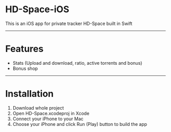 # HD-Space-iOS
This is an iOS app for private tracker HD-Space built in Swift

---
# Features
- Stats (Upload and download, ratio, active torrents and bonus)
- Bonus shop

---
# Installation
1. Download whole project
2. Open HD-Space.xcodeproj in Xcode
3. Connect your iPhone to your Mac
4. Choose your iPhone and click Run (Play) button to build the app
